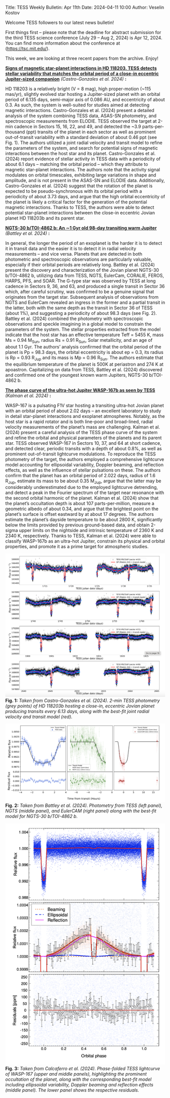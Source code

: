 Title: TESS Weekly Bulletin: Apr 11th
Date: 2024-04-11 10:00
Author: Veselin Kostov

Welcome TESS followers to our latest news bulletin! 

First things first – please note that the deadline for abstract submission for the third TESS science conference (July 29 – Aug 2, 2024) is Apr 12, 2024. You can find more information about the conference at (https://tsc.mit.edu/).

This week, we are looking at three recent papers from the archive. Enjoy!

**[Signs of magnetic star-planet interactions in HD 118203. TESS detects stellar variability that matches the orbital period of a close-in eccentric Jupiter-sized companion](https://arxiv.org/abs/2401.17272)** *(Castro-Gonzales et al. 2024)* **:**

HD 118203 is a relatively bright (V = 8 mag), high proper-motion (~115 mas/yr), slightly evolved star hosting a Jupiter-sized planet with an orbital period of 6.135 days, semi-major axis of 0.086 AU, and eccentricity of about 0.3. As such, the system is well-suited for studies aimed at detecting magnetic interactions. Castro-Gonzales et al. (2024) present a detailed analysis of the system combining TESS data, ASAS-SN photometry, and spectroscopic measurements from ELODIE. TESS observed the target at 2-min cadence in Sectors 15, 16, 22, and 49, and detected the ~3.9 parts-per-thousand (ppt) transits of the planet in each sector as well as prominent out-of-transit variability with a standard deviation of about 0.46 ppt (see Fig. 1). The authors utilized a joint radial velocity and transit model to refine the parameters of the system, and search for potential signs of magnetic interactions between the host star and its planet. Castro-Gonzales et al. (2024) report evidence of stellar activity in TESS data with a periodicity of about 6.1 days – matching the orbital period – which they attribute to magnetic star-planet interactions. The authors note that the activity signal modulates on orbital timescales, exhibiting large variations in shape and amplitude, and is not present in the ASAS-SN and ELODIE data. Additionally, Castro-Gonzales et al. (2024) suggest that the rotation of the planet is expected to be pseudo-synchronous with its orbital period with a periodicity of about 3.73 days, and argue that the high orbital eccentricity of the planet is likely a critical factor for the generation of the potential magnetic interactions. Thanks to TESS, the authors were able to detect potential star-planet interactions between the close-in eccentric Jovian planet HD 118203b and its parent star. 


**[NGTS-30 b/TOI-4862 b: An ∼1 Gyr old 98-day transiting warm Jupiter](https://arxiv.org/abs/2404.02974)** *(Battley et al. 2024)* **:**

In general, the longer the period of an exoplanet is the harder it is to detect it in transit data and the easier it is to detect it in radial velocity measurements – and vice versa. Planets that are detected in both photometric and spectroscopic observations are particularly valuable, especially if their orbital periods are relatively long. Battley et al. (2024) present the discovery and characterization of the Jovian planet NGTS-30 b/TOI-4862 b, utilizing data from TESS, NGTS, EulerCam, CORALIE, FEROS, HARPS, PFS, and SOAR. The G-type star was observed by TESS at long cadence in Sectors 9, 36, and 63, and produced a single transit in Sector 36 which, after careful scrutiny, was confirmed to be a genuine signal that originates from the target star. Subsequent analysis of observations from NGTS and EulerCam revealed an ingress in the former and a partial transit in the latter, both with the same depth as the transit in Sector 36 of TESS (about 1%), and suggesting a periodicity of about 98.3 days (see Fig. 2). Battley et al. (2024) combined the photometry with spectroscopic observations and speckle imagining in a global model to constrain the parameters of the system. The stellar properties extracted from the model indicate that the host star has an effective temperature Teff = 5455 K, mass Ms = 0.94 M<sub>Sun</sub>, radius Rs = 0.91 R<sub>Sun</sub>, Solar metallicity, and an age of about 1.1 Gyr. The authors’ analysis confirmed that the orbital period of the planet is Pp = 98.3 days, the orbital eccentricity is about ep = 0.3, its radius is Rp = 0.93 R<sub>Jup</sub> and its mass is Mp = 0.96 R<sub>Sun</sub>.​ The authors estimate that the equilibrium temperature of the planet is 500K at periastron and 274 K at apoastron. Capitalizing on data from TESS, Battley et al. (2024) discovered and confirmed one of the youngest known warm Jupiters, NGTS-30 b/TOI-4862 b. 


**[The phase curve of the ultra-hot Jupiter WASP-167b as seen by TESS](https://arxiv.org/abs/2403.19468)** *(Kalman et al. 2024)* **:**

WASP-167 is a pulsating F1V star hosting a transiting ultra-hot Jovian planet with an orbital period of about 2.02 days – an excellent laboratory to study in detail star-planet interactions and exoplanet atmospheres. Notably, as the host star is a rapid rotator and is both line-poor and broad-lined, radial velocity measurements of the planet’s mass are challenging. Kalman et al. (2024) present a careful analysis of the TESS phase curve of the system and refine the orbital and physical parameters of the planets and its parent star. TESS observed WASP-167 in Sectors 10, 37, and 64 at short cadence, and detected clear, periodic transits with a depth of about 0.8%, as well as prominent out-of-transit lightcurve modulations. To reproduce the TESS photometry of the target, the authors employed a comprehensive lightcurve model accounting for ellipsoidal variability, Doppler beaming, and reflection effects, as well as the influence of stellar pulsations on these. The authors confirm that the planet has an orbital period of 2.022 days, radius of 1.6 R<sub>Jup</sub>, estimate its mass to be about 0.35 M<sub>Jup</sub>, argue that the latter may be considerably underestimated due to the employed lightcurve detrending, and detect a peak in the Fourier spectrum of the target near resonance with the second orbital harmonic of  the planet. Kalman et al. (2024) show that the planet’s occultation depth is about 107 parts-per-million, measure a geometric albedo of about 0.34, and argue that the brightest point on the  planet’s surface is offset eastward by at about 17 degrees. The authors estimate the planet’s dayside temperature to be about 2800 K, significantly below the limits provided by previous ground-based data, and obtain 2-sigma upper limits on the nightside and intrinsic temperature of 2360 K and 2340 K, respectively. Thanks to TESS, Kalman et al. (2024) were able to classify WASP-167b as an ultra-hot Jupiter, constrain its physical and orbital properties, and promote it as a prime target for atmospheric studies. 


![Castro_Gonzales2024](images/Castro_Gonzales_2024_Fig4.png)
**Fig. 1:** *Taken from Castro-Gonzales et al. (2024). 2-min TESS photometry (grey points) of HD 118203b hosting a close-in, eccentric Jovian planet producing transits every 6.13 days, along with the best-fit joint radial velocity and transit model (red).* 

![Battley2024](images/Battley_2024_Fig1.png)
**Fig. 2:** *Taken from Battley et al. (2024). Photometry from TESS (left panel), NGTS (middle panel), and EulerCAM (right panel) along with the best-fit model for NGTS-30 b/TOI-4862 b.*

![Kalman2024](images/Kalman_2024_Fig5.png)
**Fig. 3:** *Taken from Calcaferro et al. (2024). Phase-folded TESS lightcurve of WASP-167 (upper and middle panels), highlighting the prominent occultation of the planet, along with the corresponding best-fit model including ellipsoidal variability, Doppler beaming and reflection effects (middle panel). The lower panel shows the respective residuals.*


